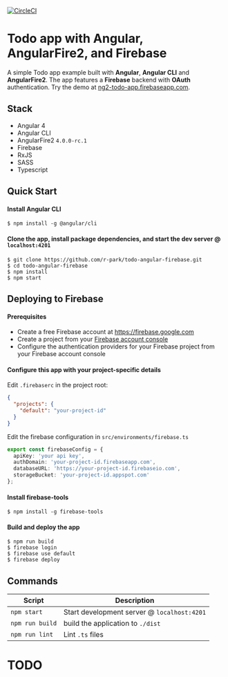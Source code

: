 [![CircleCI](https://circleci.com/gh/r-park/todo-angular-firebase.svg?style=shield&circle-token=d1a31de32e5baabbf59aa8f78ba251254261fb3a)](https://circleci.com/gh/r-park/todo-angular-firebase)


# Todo app with Angular, AngularFire2, and Firebase
A simple Todo app example built with **Angular**, **Angular CLI** and **AngularFire2**. The app features a **Firebase** backend with **OAuth** authentication. Try the demo at <a href="https://ng2-todo-app.firebaseapp.com" target="_blank">ng2-todo-app.firebaseapp.com</a>.


Stack
-----

- Angular 4
- Angular CLI
- AngularFire2 `4.0.0-rc.1`
- Firebase
- RxJS
- SASS
- Typescript


Quick Start
-----------

#### Install Angular CLI

```shell
$ npm install -g @angular/cli
```

#### Clone the app, install package dependencies, and start the dev server @ `localhost:4201`

```shell
$ git clone https://github.com/r-park/todo-angular-firebase.git
$ cd todo-angular-firebase
$ npm install
$ npm start
```


## Deploying to Firebase
#### Prerequisites
- Create a free Firebase account at https://firebase.google.com
- Create a project from your [Firebase account console](https://console.firebase.google.com)
- Configure the authentication providers for your Firebase project from your Firebase account console

#### Configure this app with your project-specific details

Edit `.firebaserc` in the project root:

```json
{
  "projects": {
    "default": "your-project-id"
  }
}
```

Edit the firebase configuration in `src/environments/firebase.ts`

```typescript
export const firebaseConfig = {
  apiKey: 'your api key',
  authDomain: 'your-project-id.firebaseapp.com',
  databaseURL: 'https://your-project-id.firebaseio.com',
  storageBucket: 'your-project-id.appspot.com'
};
```

#### Install firebase-tools
```shell
$ npm install -g firebase-tools
```

#### Build and deploy the app
```shell
$ npm run build
$ firebase login
$ firebase use default
$ firebase deploy
```


Commands
--------

|Script|Description|
|---|---|
|`npm start`|Start development server @ `localhost:4201`|
|`npm run build`|build the application to `./dist`|
|`npm run lint`|Lint `.ts` files|
# TODO
